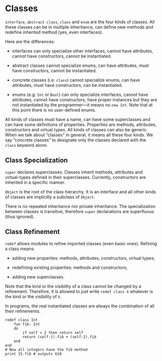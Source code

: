 # Classes

`interface`, `abstract class`, `class` and `enum` are the four kinds of classes. All these classes can be in multiple inheritance, can define new methods and redefine inherited method (yes, even interfaces).

Here are the differences:

-   interfaces can only specialize other interfaces, cannot have     attributes, cannot have constructors, cannot be instantiated.

-   abstract classes cannot specialize enums, can have attributes, must have constructors, cannot be instantiated.

-   concrete classes (i.e. `class`) cannot specialize enums, can have attributes, must have constructors, can be instantiated.

-   enums (e.g. `Int` or `Bool`) can only specialize interfaces, cannot have attributes, cannot have constructors, have proper instances but they are not instantiated by the programmer—it means no `new Int`. Note that at this point there is no user-defined enums.

All kinds of classes must have a name, can have some superclasses and can have some definitions of properties. Properties are methods, attributes, constructors and virtual types. All kinds of classes can also be generic. When we talk about “classes” in general, it means all these four kinds. We say “concrete classes” to designate only the classes declared with the `class` keyword alone.

## Class Specialization

`super` declares superclasses. Classes inherit methods, attributes and virtual-types defined in their superclasses. Currently, constructors are inherited in a specific manner.

`Object` is the root of the class hierarchy. It is an interface and all other kinds of classes are implicitly a subclass of `Object`.

There is no repeated inheritance nor private inheritance. The specialization between classes is transitive, therefore `super` declarations are superfluous (thus ignored).

## Class Refinement

`redef` allows modules to refine imported classes (even basic ones). Refining a class means:

-   adding new properties: methods, attributes, constructors, virtual types;

-   redefining existing properties: methods and constructors;

-   adding new superclasses.

Note that the kind or the visibility of a class cannot be changed by a refinement. Therefore, it is allowed to just write `redef class X` whatever is the kind or the visibility of `X`.

In programs, the real instantiated classes are always the combination of all their refinements.

~~~
redef class Int
    fun fib: Int
    do
        if self < 2 then return self
        return (self-1).fib + (self-2).fib
    end
end
# Now all integers have the fib method
print 15.fib # outputs 610
~~~

